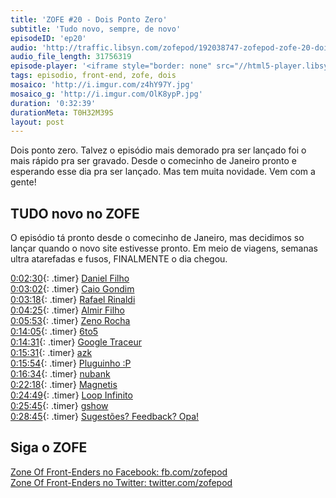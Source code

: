 ```yaml
---
title: 'ZOFE #20 - Dois Ponto Zero'
subtitle: 'Tudo novo, sempre, de novo'
episodeID: 'ep20'
audio: 'http://traffic.libsyn.com/zofepod/192038747-zofepod-zofe-20-dois-ponto-zero-finalmente.m4a'
audio_file_length: 31756319
episode-player: '<iframe style="border: none" src="//html5-player.libsyn.com/embed/episode/id/7032635/height/90/theme/custom/autoplay/no/autonext/no/thumbnail/yes/preload/no/no_addthis/no/direction/backward/render-playlist/no/custom-color/87A93A/" height="90" width="100%" scrolling="no"  allowfullscreen webkitallowfullscreen mozallowfullscreen oallowfullscreen msallowfullscreen></iframe>'
tags: episodio, front-end, zofe, dois
mosaico: 'http://i.imgur.com/z4hY97Y.jpg'
mosaico_g: 'http://i.imgur.com/OlK8ypP.jpg'
duration: '0:32:39'
durationMeta: T0H32M39S
layout: post
---
```


Dois ponto zero. Talvez o episódio mais demorado pra ser lançado foi o mais rápido pra ser gravado. Desde o comecinho de Janeiro pronto e esperando esse dia pra ser lançado. Mas tem muita novidade. Vem com a gente!

<!-- excerpt -->

## TUDO novo no ZOFE

O episódio tá pronto desde o comecinho de Janeiro, mas decidimos so lançar quando o novo site estivesse pronto. Em meio de viagens, semanas ultra atarefadas e fusos, FINALMENTE o dia chegou.

[0:02:30](#t=0:02:30){: .timer} [Daniel Filho](https://twitter.com/danielfilho)<br>
[0:03:02](#t=0:03:02){: .timer} [Caio Gondim](https://twitter.com/caio_gondim)<br>
[0:03:18](#t=0:03:18){: .timer} [Rafael Rinaldi](https://twitter.com/rafaelrinaldi)<br>
[0:04:25](#t=0:04:25){: .timer} [Almir Filho](https://twitter.com/almirfilho)<br>
[0:05:53](#t=0:05:53){: .timer} [Zeno Rocha](https://twitter.com/zenorocha)<br>
[0:14:05](#t=0:14:05){: .timer} [6to5](https://babeljs.io/)<br>
[0:14:31](#t=0:14:31){: .timer} [Google Traceur](https://github.com/google/traceur-compiler)<br>
[0:15:31](#t=0:15:31){: .timer} [azk](http://www.azk.io/)<br>
[0:15:54](#t=0:15:54){: .timer} [Pluguinho :P](https://twitter.com/nuxlli)<br>
[0:16:34](#t=0:16:34){: .timer} [nubank](https://nubank.com.br/)<br>
[0:22:18](#t=0:22:18){: .timer} [Magnetis](https://www.magnetis.com.br/)<br>
[0:24:49](#t=0:24:49){: .timer} [Loop Infinito](http://loopinfinito.com.br/)<br>
[0:25:45](#t=0:25:45){: .timer} [gshow](http://gshow.globo.com/)<br>
[0:28:45](#t=0:28:45){: .timer} [Sugestões? Feedback? Opa!](http://zofe.com.br/contato)<br>

## Siga o ZOFE

[Zone Of Front-Enders no Facebook: fb.com/zofepod](http://fb.com/zofepod/ 'ZOFE no Facebook: fb.com/zofepod')<br>
[Zone Of Front-Enders no Twitter: twitter.com/zofepod](http://twitter.com/zofepod/ 'ZOFE no Twitter')<br>
